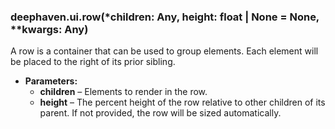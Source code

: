 ### deephaven.ui.row(\*children: Any, height: float | None = None, \*\*kwargs: Any)

A row is a container that can be used to group elements.
Each element will be placed to the right of its prior sibling.

* **Parameters:**
  * **children** – Elements to render in the row.
  * **height** – The percent height of the row relative to other children of its parent. If not provided, the row will be sized automatically.
